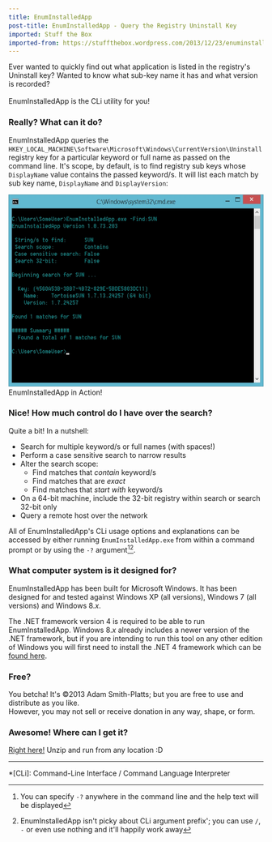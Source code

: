 ```yaml
---
title: EnumInstalledApp
post-title: EnumInstalledApp - Query the Registry Uninstall Key
imported: Stuff the Box
imported-from: https://stuffthebox.wordpress.com/2013/12/23/enuminstalledapp/
---
```


Ever wanted to quickly find out what application is listed in the registry's Uninstall key? Wanted to know what sub-key name it has and what version is recorded? <br /><br />
EnumInstalledApp is the CLi utility for you!

### Really? What can it do?

EnumInstalledApp queries the `HKEY_LOCAL_MACHINE\Software\Microsoft\Windows\CurrentVersion\Uninstall` registry key for a particular keyword or full name as passed on the command line. It's scope, by default, is to find registry sub keys whose `DisplayName` value contains the passed keyword/s. It will list each match by sub key name, `DisplayName` and `DisplayVersion`:

<div class="showcase center">
    <a class="fancybox" href="/assets/images/enuminstalledapp/enuminstalledapp_example.jpg" title="EnumInstalledApp in Action!">
        <img src="/assets/images/enuminstalledapp/enuminstalledapp_example.jpg" alt="EnumInstalledApp in Action!" width="580" height="379" />
    </a><br />
    EnumInstalledApp in Action!
</div>

### Nice! How much control do I have over the search?

Quite a bit! In a nutshell:

- Search for multiple keyword/s or full names (with spaces!)
- Perform a case sensitive search to narrow results
- Alter the search scope:
  - Find matches that *contain* keyword/s
  - Find matches that are *exact*
  - Find matches that *start with* keyword/s
- On a 64-bit machine, include the 32-bit registry within search or search 32-bit only
- Query a remote host over the network

All of EnumInstalledApp's CLi usage options and explanations can be accessed by either running `EnumInstalledApp.exe` from within a command prompt or by using the `-?` argument[^Help-Anywhere][^Param-Easy].

### What computer system is it designed for?

EnumInstalledApp has been built for Microsoft Windows. It has been designed for and tested against Windows XP (all versions), Windows 7 (all versions) and Windows 8.*x*.

The .NET framework version 4 is required to be able to run EnumInstalledApp. Windows 8.*x* already includes a newer version of the .NET framework, but if you are intending to run this tool on any other edition of Windows you will first need to install the .NET 4 framework which can be [found here](http://www.microsoft.com/en-us/download/details.aspx?id=17851 "Microsoft .NET Framework 4 (Web Installer").

### Free?

You betcha! It's ©2013 Adam Smith-Platts; but you are free to use and distribute as you like.<br />
However, you may not sell or receive donation in any way, shape, or form.

### Awesome! Where can I get it?

[Right here!](/assets/releases/EnumInstalledApp.zip "Get me some EnumInstalledApp!") Unzip and run from any location :D

---

*[CLi]: Command-Line Interface / Command Language Interpreter

[^Help-Anywhere]: You can specify `-?` anywhere in the command line and the help text will be displayed
[^Param-Easy]: EnumInstalledApp isn't picky about CLi argument prefix'; you can use `/`, `-` or even use nothing and it'll happily work away
